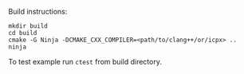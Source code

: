 Build instructions:

```
mkdir build
cd build
cmake -G Ninja -DCMAKE_CXX_COMPILER=<path/to/clang++/or/icpx> ..
ninja
```

To test example run `ctest` from build directory.